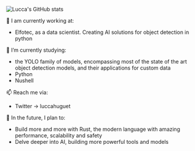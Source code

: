 ![Lucca's GitHub stats](https://github-readme-stats.vercel.app/api?username=luccahuguet&hide=&show_icons=true&theme=radical)

<!--
**luccahuguet/luccahuguet** is a ✨ _special_ ✨ repository because its `README.md` (this file) appears on your GitHub profile.

Here are some ideas to get you started:

-->
  
💼  I am currently working at:
 - Elfotec, as a data scientist. Creating AI solutions for object detection in python
  
  
🌱  I’m currently studying:
 - the YOLO family of models, encompassing most of the state of the art object detection models, and their applications for custom data
 - Python
 - Nushell
  
  
📫  Reach me via:
 - Twitter -> luccahuguet

  
🌆  In the future, I plan to:
 - Build more and more with Rust, the modern language with amazing performance, scalability and safety
 - Delve deeper into AI, building more powerful tools and models   
<!--
- 👯 I’m looking to collaborate on ...
- 🤔 I’m looking for help with ...
- 💬 Ask me about ...
- 📫 How to reach me: ...
- 😄 Pronouns: ...
- ⚡ Fun fact: ...
-->
